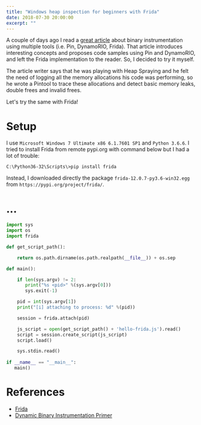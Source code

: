 ```yaml
---
title: "Windows heap inspection for beginners with Frida"
date: 2018-07-30 20:00:00
excerpt: ""
---
```


A couple of days ago I read a [great article](http://deniable.org/reversing/binary-instrumentation) about binary instrumentation using multiple tools (i.e. Pin, DynamoRIO, Frida). That article introduces interesting concepts and proposes code samples using Pin and DynamoRIO, and left the Frida implementation to the reader. So, I decided to try it myself.

The article writer says that he was playing with Heap Spraying and he felt the need of logging all the memory allocations his code was performing, so he wrote a Pintool to trace these allocations and detect basic memory leaks, double frees and invalid frees.

Let's try the same with Frida!

# Setup

I use `Microsoft Windows 7 Ultimate x86 6.1.7601 SP1` and `Python 3.6.6`. I tried to install Frida from remote pypi.org with command below but I had a lot of trouble:

```
C:\Python36-32\Scripts\>pip install frida
```

Instead, I downloaded directly the package `frida-12.0.7-py3.6-win32.egg` from `https://pypi.org/project/frida/`.



# ...

```python
import sys
import os
import frida

def get_script_path():

    return os.path.dirname(os.path.realpath(__file__)) + os.sep

def main():

    if len(sys.argv) != 2:
       print("%s <pid>" %(sys.argv[0]))
       sys.exit(-1)

    pid = int(sys.argv[1])
    print("[i] attaching to process: %d" %(pid))

    session = frida.attach(pid)

    js_script = open(get_script_path() + 'hello-frida.js').read()
    script = session.create_script(js_script)
    script.load()

    sys.stdin.read()
		 
if __name__ == "__main__":
   main()
```

# References

- [Frida](https://www.frida.re/docs/building/)
- [Dynamic Binary Instrumentation Primer](http://deniable.org/reversing/binary-instrumentation)